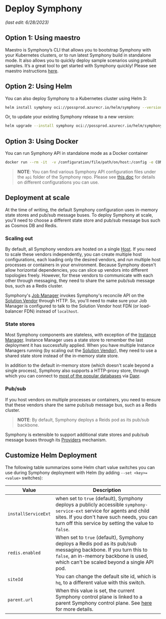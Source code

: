 # Deploy Symphony

_(last edit: 6/28/2023)_

## Option 1: Using maestro

Maestro is Symphony’s CLI that allows you to bootstrap Symphony with your Kubernetes clusters, or to run latest Symphony build in standalone mode. It also allows you to quickly deploy sample scenarios using prebuilt samples. It’s a great tool to get started with Symphony quickly! Please see maestro instructions [here](../cli/cli.md).

## Option 2: Using Helm
You can also deploy Symphony to a Kubernetes cluster using Helm 3:
```bash
helm install symphony oci://possprod.azurecr.io/helm/symphony --version 0.45.31
```
Or, to update your existing Symphony release to a new version:
```bash
helm upgrade --install symphony oci://possprod.azurecr.io/helm/symphony --version 0.45.31
```

## Option 3: Using Docker
You can run Symphony API in standalone mode as a Docker container 
```bash
docker run --rm -it  -v /configuration/file/path/on/host:/config -e CONFIG=/config/symphony-api-no-k8s.json possprod.azurecr.io/symphony-api:latest
```
> **NOTE**: You can find various Symphony API configuration files under the ```api``` folder of the Symphony repo. Please see [this doc](../hosts/overview.md) for details on different configurations you can use.

## Deployment at scale
At the time of writing, the default Symphony configuration uses in-memory state stores and pub/sub message buses. To deploy Symphony at scale, you'll need to choose a different state store and pub/sub message bus such as Cosmos DB and Redis. 

### Scaling out
By default, all Symphony vendors are hosted on a single [Host](../hosts/overview.md). If you need to scale these vendors independently, you can create multiple host configurations, each loading only the desired vendors, and run multiple host processes or containers in your environment. Because Symphony doesn't allow horizontal dependencies, you can slice up vendors into different topologies freely. However, for these vendors to communicate with each other through messaging, they need to share the same pub/sub message bus, such as a Redis cluster.

Symphony's [Job Manager](../managers/overview.md) invokes Symphony's reconcile API on the [Solution Vendor](../vendors/solution.md) through HTTP. So, you'll need to make sure your Job Manager is configured to talk to the Solution Vendor host FDN (or load-balancer FDN) instead of ```localhost```.

### State stores
Most Symphony components are stateless, with exception of the [Instance Manager](../managers/instance-manager.md). Instance Manager uses a state store to remember the last deployment it has successfully applied. When you have multiple Instance Managers running (by scaling out the [Solution Vendor](../vendors/solution.md)), they need to use a shared state store instead of the in-memory state store.

In addition to the default in-memory store (which doesn't scale beyond a single process), Symphony also supports a HTTP-proxy store, through which you can connect to [most of the popular databases](https://docs.dapr.io/reference/components-reference/supported-state-stores/) via [Dapr](https://dapr.io/). 

### Pub/sub
If you host vendors on multiple processes or containers, you need to ensure that these vendors share the same pub/sub message bus, such as a Redis cluster. 

> **NOTE**: By default, Symphony deploys a Reids pod as its pub/sub backbone.

Symphony is extensible to support additional state stores and pub/sub message buses through its [Providers](../providers/overview.md) mechanism.

## Customize Helm Deployment

The following table summarizes some Helm chart value switches you can use during Symphony deployment with Helm (by adding ```--set <key>=<value>``` switches):

| Value | Description|
|--------|--------|
| ```installServiceExt``` | when set to ```true``` (default), Symphony deploys a publicly accessible ```symphony-service-ext``` service for agents and child sites. If you don't have such needs, you can turn off this service by setting the value to ```false```. |
| ```redis.enabled``` | When set to ```true``` (default), Symphony deploys a Redis pod as its pub/sub messaging backbone. If you turn this to ```false```, an in-memory backbone is used, which can't be scaled beyond a single API pod. |
| ```siteId``` | You can change the default site id, which is ```hq```, to a different value with this switch. |
| ```parent.url``` | When this value is set, the current Symphony control plane is linked to a parent Symphony control plane. See [here](./multisite-deploy.md) for more details.|




